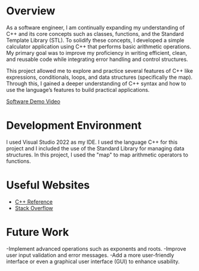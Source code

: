 # Overview

As a software engineer, I am continually expanding my understanding of C++ and its core concepts such as classes, functions, and the Standard Template Library (STL). To solidify these concepts, I developed a simple calculator application using C++ that performs basic arithmetic operations. My primary goal was to improve my proficiency in writing efficient, clean, and reusable code while integrating error handling and control structures.

This project allowed me to explore and practice several features of C++ like expressions, conditionals, loops, and data structures (specifically the map). Through this, I gained a deeper understanding of C++ syntax and how to use the language’s features to build practical applications.

[Software Demo Video](https://vimeo.com/1016332969/fdea62006c?share=copy)

# Development Environment

I used Visual Studio 2022 as my IDE. I used the language C++ for this project and I included the use of the Standard Library for managing data structures. In this project, I used the "map" to map arithmetic operators to functions.

# Useful Websites

- [C++ Reference](https://en.cppreference.com/w/)
- [Stack Overflow](https://stackoverflow.com/)

# Future Work

-Implement advanced operations such as exponents and roots.
-Improve user input validation and error messages.
-Add a more user-friendly interface or even a graphical user interface (GUI) to enhance usability.